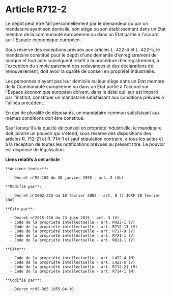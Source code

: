 # Article R712-2

Le dépôt peut être fait personnellement par le demandeur ou par un mandataire ayant son domicile, son siège ou son
établissement dans un Etat membre de la communauté européenne ou dans un Etat partie à l'accord sur l'Espace économique
européen.

Sous réserve des exceptions prévues aux articles L. 422-4 et L. 422-5, le mandataire constitué pour le dépôt d'une demande
d'enregistrement de marque et tout acte subséquent relatif à la procédure d'enregistrement, à l'exception du simple paiement
des redevances et des déclarations de renouvellement, doit avoir la qualité de conseil en propriété industrielle.

Les personnes n'ayant pas leur domicile ou leur siège dans un Etat membre de la Communauté européenne ou dans un Etat partie
à l'accord sur l'Espace économique européen doivent, dans le délai qui leur est imparti par l'institut, constituer un
mandataire satisfaisant aux conditions prévues à l'alinéa précédent.

En cas de pluralité de déposants, un mandataire commun satisfaisant aux mêmes conditions doit être constitué.

Sauf lorsqu'il a la qualité de conseil en propriété industrielle, le mandataire doit joindre un pouvoir qui s'étend, sous
réserve des dispositions des articles R. 712-21 et R. 714-1 et sauf stipulation contraire, à tous les actes et à la réception
de toutes les notifications prévues au présent titre. Le pouvoir est dispensé de légalisation.

**Liens relatifs à cet article**

	**Anciens textes**:

	  - Décret n°92-100 du 30 janvier 1992 - art. 2 (Ab)

	**Modifié par**:

	  - Décret n°2002-215 du 18 février 2002 - art. 8 () JORF 20 février 2002

	**Cité par**:

	  - Décret n°2015-716 du 23 juin 2015 - art. 3 (V)
	  - Code de la propriété intellectuelle - art. R422-1 (V)
	  - Code de la propriété intellectuelle - art. R712-13 (V)
	  - Code de la propriété intellectuelle - art. R717-9 (V)
	  - Code de la propriété intellectuelle - art. R721-1 (V)
	  - Code de la propriété intellectuelle - art. R811-1 (V)

	**Cite**:

	  - Code de la propriété intellectuelle - art. L422-4 (M)
	  - Code de la propriété intellectuelle - art. L422-5 (V)
	  - Code de la propriété intellectuelle - art. R712-21 (M)
	  - Code de la propriété intellectuelle - art. R714-1 (M)

	**Codifié par**:

	  - Décret n°95-385 1955-04-10
